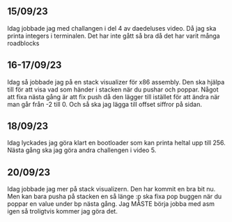 ## 15/09/23
Idag jobbade jag med challangen i del 4 av daedeluses video. Då jag ska printa integers i terminalen. Det har inte gått så bra då det har varit många roadblocks

## 16-17/09/23
Idag så jobbade jag på en stack visualizer för x86 assembly. Den ska hjälpa till för att visa vad som händer i stacken när du pushar och poppar. Något att fixa nästa gång är att fix push då den lägger till istället för att ändra när man går från -2 till 0. Och så ska jag lägga till offset siffror på sidan.

## 18/09/23
Idag lyckades jag göra klart en bootloader som kan printa heltal upp till 256. Nästa gång ska jag göra andra challengen i video 5.

## 20/09/23
Idag jobbade jag mer på stack visualizern. Den har kommit en bra bit nu. Men kan bara pusha på stacken en så länge :p ska fixa pop buggen när du poppar en value under bp nästa gång. Jag MÅSTE börja jobba med asm igen så troligtvis kommer jag göra det.